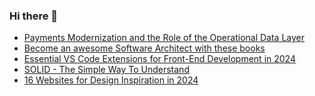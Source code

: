 ### Hi there 👋
<!-- daily.dev BOOKMARKS:START -->
- [Payments Modernization and the Role of the Operational Data Layer](https://app.daily.dev/posts/ISvPIOPId?utm_source=rss&utm_medium=bookmarks&utm_campaign=mBzS9yGu2kYgKY4tuhxYN)
- [Become an awesome Software Architect with these books](https://app.daily.dev/posts/2dTZQVq91?utm_source=rss&utm_medium=bookmarks&utm_campaign=mBzS9yGu2kYgKY4tuhxYN)
- [Essential VS Code Extensions for Front-End Development in 2024](https://app.daily.dev/posts/RiVDmjKrM?utm_source=rss&utm_medium=bookmarks&utm_campaign=mBzS9yGu2kYgKY4tuhxYN)
- [SOLID - The Simple Way To Understand](https://app.daily.dev/posts/cjQU7biNT?utm_source=rss&utm_medium=bookmarks&utm_campaign=mBzS9yGu2kYgKY4tuhxYN)
- [16 Websites for Design Inspiration in 2024](https://app.daily.dev/posts/m6EZ7Vx9t?utm_source=rss&utm_medium=bookmarks&utm_campaign=mBzS9yGu2kYgKY4tuhxYN)
<!-- daily.dev BOOKMARKS:END -->
<!--
**nirmal-patel-s/nirmal-patel-s** is a ✨ _special_ ✨ repository because its `README.md` (this file) appears on your GitHub profile.

Here are some ideas to get you started:

- 🔭 I’m currently working on ...
- 🌱 I’m currently learning ...
- 👯 I’m looking to collaborate on ...
- 🤔 I’m looking for help with ...
- 💬 Ask me about ...
- 📫 How to reach me: ...
- 😄 Pronouns: ...
- ⚡ Fun fact: ...
-->

